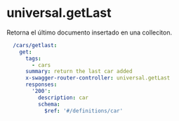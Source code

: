# universal.getLast

Retorna el último documento insertado en una colleciton.


```yaml
  /cars/getlast:
    get:
      tags:
        - cars
      summary: return the last car added
      x-swagger-router-controller: universal.getLast
      responses:
        '200':
          description: car
          schema:
            $ref: '#/definitions/car'
```

